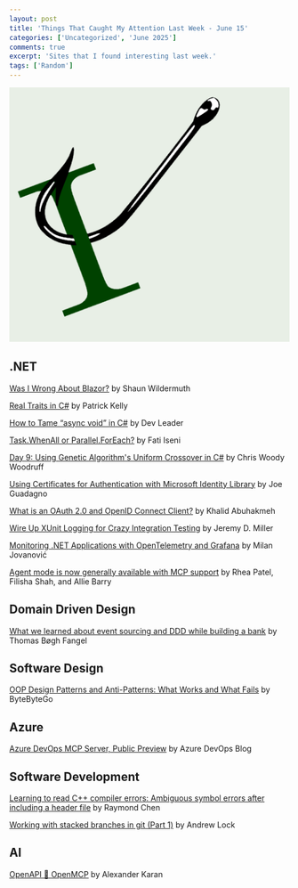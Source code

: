 ```yaml
---
layout: post
title: 'Things That Caught My Attention Last Week - June 15'
categories: ['Uncategorized', 'June 2025']
comments: true
excerpt: 'Sites that I found interesting last week.'
tags: ['Random']
---
```

![caught-my-i](../assets/caught-i.png)

<!-- ## Open-source
 -->
<!-- ## Architecture
 -->
<!-- ## Presenting
 -->
## .NET

[Was I Wrong About Blazor?](https://www.youtube.com/watch?v=lgacB-sfCMg) by Shaun Wildermuth

[Real Traits in C#](https://dev.to/entomy/real-traits-in-c-4fpk) by Patrick Kelly

[How to Tame “async void” in C#](https://medium.devleader.ca/how-to-tame-async-void-in-c-93fffd557729) by Dev Leader

[Task.WhenAll or Parallel.ForEach?](https://blog.nimblepros.com/blogs/task-whenall-vs-parallel-foreach/) by Fati Iseni

[Day 9: Using Genetic Algorithm's Uniform Crossover in C#](https://www.woodruff.dev/day-9-using-genetic-algorithms-uniform-crossover-in-c/) by Chris Woody Woodruff

[Using Certificates for Authentication with Microsoft Identity Library](https://www.josephguadagno.net/2025/06/22/using-certificates-for-authentication-with-microsoft-identity-library) by Joe Guadagno

[What is an OAuth 2.0 and OpenID Connect Client?](https://duendesoftware.com/blog/20250617-what-is-an-oauth-20-and-openid-connect-client) by Khalid Abuhakmeh

[Wire Up XUnit Logging for Crazy Integration Testing](https://jeremydmiller.com/2025/06/22/wire-up-xunit-logging-for-crazy-integration-testing/) by Jeremy D. Miller

[Monitoring .NET Applications with OpenTelemetry and Grafana](https://www.milanjovanovic.tech/blog/monitoring-dotnet-applications-with-opentelemetry-and-grafana) by Milan Jovanović

[Agent mode is now generally available with MCP support](https://devblogs.microsoft.com/visualstudio/agent-mode-is-now-generally-available-with-mcp-support/) by Rhea Patel, Filisha Shah, and Allie Barry

## Domain Driven Design

[What we learned about event sourcing and DDD while building a bank](https://www.youtube.com/watch?v=rPNdlLwBnW4) by Thomas Bøgh Fangel

<!-- ## DevOps
 -->
## Software Design

[OOP Design Patterns and Anti-Patterns: What Works and What Fails](https://blog.bytebytego.com/p/oop-design-patterns-and-anti-patterns) by ByteByteGo

<!-- ## Mobile

## Agile/Work Life

## REST/APIs
 -->
## Azure

[Azure DevOps MCP Server, Public Preview](https://devblogs.microsoft.com/devops/azure-devops-mcp-server-public-preview/) by Azure DevOps Blog

## Software Development

[Learning to read C++ compiler errors: Ambiguous symbol errors after including a header file](https://devblogs.microsoft.com/oldnewthing/20250619-00/?p=111285) by Raymond Chen

[Working with stacked branches in git (Part 1)](https://andrewlock.net/working-with-stacked-branches-in-git-part-1/) by Andrew Lock

<!-- ## Windows

## Security
 -->
## AI

[OpenAPI 🤝 OpenMCP](https://apisyouwonthate.com/newsletter/openapi-openmcp/) by Alexander Karan

<!-- ## Social Media

## Online Tools

## Databases

## Cloud
 -->
